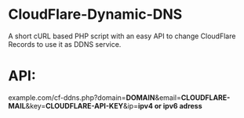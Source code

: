 # CloudFlare-Dynamic-DNS
A short cURL based PHP script with an easy API to change CloudFlare Records to use it as DDNS service.

# API:
example.com/cf-ddns.php?domain=**DOMAIN**&email=**CLOUDFLARE-MAIL**&key=**CLOUDFLARE-API-KEY**&ip=**ipv4 or ipv6 adress**
